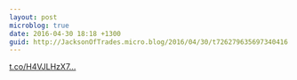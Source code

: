 ```yaml
---
layout: post
microblog: true
date: 2016-04-30 18:18 +1300
guid: http://JacksonOfTrades.micro.blog/2016/04/30/t726279635697340416.html
---
```

[t.co/H4VJLHzX7...](https://t.co/H4VJLHzX7Y)
